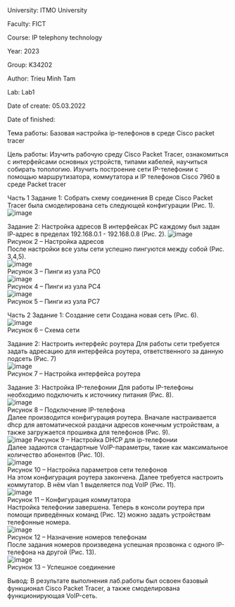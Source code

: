 University: ITMO University

Faculty: FICT

Course: IP telephony technology

Year: 2023

Group: K34202

Author: Trieu Minh Tam

Lab: Lab1

Date of create: 05.03.2022

Date of finished:

Тема работы: Базовая настройка ip-телефонов в среде Сisco packet tracer

Цель работы: Изучить рабочую среду Cisco Packet Tracer, ознакомиться с интерфейсами основных устройств, типами кабелей, научиться собирать топологию. Изучить построение сети IP-телефонии с помощью маршрутизатора, коммутатора и IP телефонов Cisco 7960 в среде Packet tracer

Часть 1
Задание 1: Собрать схему соединения
В среде Cisco Packet Tracer была смоделирована сеть следующей конфигурации (Рис. 1).
![image](https://user-images.githubusercontent.com/87965299/222956714-9ff619bc-0231-4a6f-95b6-8145cb9a4332.png)

Задание 2: Настройка адресов В интерфейсах PC каждому был задан IP-aдрес в пределах 192.168.0.1 - 192.168.0.8 (Рис. 2).
![image](https://user-images.githubusercontent.com/87965299/222950843-a1754b97-09ba-49a4-b8cc-6e3285c1938c.png)</br>
Рисунок 2 – Настройка адресов</br>
После настройки все узлы сети успешно пингуются между собой (Рис. 3,4,5).</br>
![image](https://user-images.githubusercontent.com/87965299/222950904-1b9606a7-8cfc-42a3-bcc0-ad81f41624a0.png)</br>
Рисунок 3 – Пинги из узла PC0</br>
![image](https://user-images.githubusercontent.com/87965299/222950936-3ff34fc6-63b0-4596-8745-e7bdd947d874.png)</br>
Рисунок 4 – Пинги из узла PC4</br>
![image](https://user-images.githubusercontent.com/87965299/222950979-8ba4e436-1a3f-4002-8105-c959e3226805.png)</br>
Рисунок 5 – Пинги из узла PC7</br>

Часть 2
Задание 1: Создание сети
Создана новая сеть (Рис. 6).</br>
![image](https://user-images.githubusercontent.com/87965299/222952039-4c2cda67-0d6e-47b2-9bde-1aa7d261857d.png)</br>
Рисунок 6 – Схема сети </br>

Задание 2: Настроить интерфейс роутера
Для работы сети требуется задать адресацию для интерфейса роутера, ответственного за данную подсеть (Рис. 7)</br>
![image](https://user-images.githubusercontent.com/87965299/222952123-ff6a9152-526f-4b64-8929-16c496ae084b.png)</br>
Рисунок 7 – Настройка интерфейса роутера </br>

Задание 3: Настройка IP-телефонии
Для работы IP-телефоны необходимо подключить к источнику питания (Рис. 8).</br>
![image](https://user-images.githubusercontent.com/87965299/222952159-f3bd46a9-c9dd-48f2-85a7-87469b090bad.png)</br>
Рисунок 8 – Подключение IP-телефона</br>
Далее производится конфигурация роутера.
Вначале настраивается dhcp для автоматической раздачи адресов конечным устройствам, а также загружается прошивка для телефонов (Рис. 9).</br>
![image](https://user-images.githubusercontent.com/87965299/222952210-7fd0197d-48f5-453f-a5b3-a3ada52f8dc1.png)
Рисунок 9 – Настройка DHCP для ip-телефонии </br>
Далее задаются стандартные VoIP-параметры, такие как максимальное количество абонентов (Рис. 10).</br>
![image](https://user-images.githubusercontent.com/87965299/222952233-c9b726dc-9eff-4fdf-a985-d3efd4f189c6.png)</br>
Рисунок 10 – Настройка параметров сети телефонов </br>
На этом конфигурация роутера закончена. Далее требуется настроить коммутатор. В нём vlan 1 выделяется под VoIP (Рис. 11).</br>
![image](https://user-images.githubusercontent.com/87965299/222952562-ff97cd98-f333-463d-85db-01633cd93735.png) </br>
Рисунок 11 – Конфигурация коммутатора </br>
Настройка телефонии завершена. Теперь в консоли роутера при помощи приведённых команд (Рис. 12) можно задать устройствам телефонные номера.</br>
![image](https://user-images.githubusercontent.com/87965299/222952610-ce216c92-f4cf-4523-a715-fca09c6e131a.png) </br>
Рисунок 12 – Назначение номеров телефонам </br>
После задания номеров произведена успешная прозвонка с одного IP-телефона на другой (Рис. 13).</br>
![image](https://user-images.githubusercontent.com/87965299/222952690-e32c1e7d-3321-4482-9f45-8a055905f6e7.png)</br>
Рисунок 13 – Успешное соединение

Вывод: В результате выполнения лаб.работы был освоен базовый функционал Cisco Packet Tracer, а также смоделирована функционирующая VoIP-сеть.






